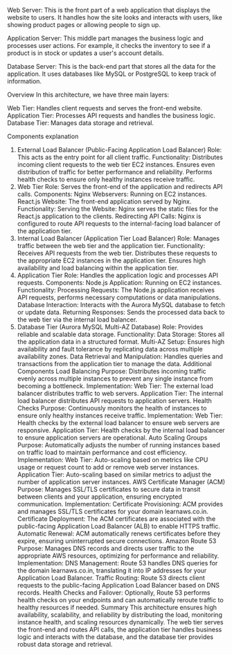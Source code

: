 Web Server: This is the front part of a web application that displays the website to users. 
It handles how the site looks and interacts with users, like showing product pages or allowing people to sign up.

Application Server: This middle part manages the business logic and processes user actions. 
For example, it checks the inventory to see if a product is in stock or updates a user's account details.

Database Server: This is the back-end part that stores all the data for the application. 
It uses databases like MySQL or PostgreSQL to keep track of information.

Overview
In this architecture, we have three main layers:

Web Tier: Handles client requests and serves the front-end website.
Application Tier: Processes API requests and handles the business logic.
Database Tier: Manages data storage and retrieval.

Components explanation
1. External Load Balancer (Public-Facing Application Load Balancer)
Role: This acts as the entry point for all client traffic.
Functionality:
Distributes incoming client requests to the web tier EC2 instances.
Ensures even distribution of traffic for better performance and reliability.
Performs health checks to ensure only healthy instances receive traffic.
2. Web Tier
Role: Serves the front-end of the application and redirects API calls.
Components:
Nginx Webservers: Running on EC2 instances.
React.js Website: The front-end application served by Nginx.
Functionality:
Serving the Website: Nginx serves the static files for the React.js application to the clients.
Redirecting API Calls: Nginx is configured to route API requests to the internal-facing load balancer of the application tier.
3. Internal Load Balancer (Application Tier Load Balancer)
Role: Manages traffic between the web tier and the application tier.
Functionality:
Receives API requests from the web tier.
Distributes these requests to the appropriate EC2 instances in the application tier.
Ensures high availability and load balancing within the application tier.
4. Application Tier
Role: Handles the application logic and processes API requests.
Components:
Node.js Application: Running on EC2 instances.
Functionality:
Processing Requests: The Node.js application receives API requests, performs necessary computations or data manipulations.
Database Interaction: Interacts with the Aurora MySQL database to fetch or update data.
Returning Responses: Sends the processed data back to the web tier via the internal load balancer.
5. Database Tier (Aurora MySQL Multi-AZ Database)
Role: Provides reliable and scalable data storage.
Functionality:
Data Storage: Stores all the application data in a structured format.
Multi-AZ Setup: Ensures high availability and fault tolerance by replicating data across multiple availability zones.
Data Retrieval and Manipulation: Handles queries and transactions from the application tier to manage the data.
Additional Components
Load Balancing
Purpose: Distributes incoming traffic evenly across multiple instances to prevent any single instance from becoming a bottleneck.
Implementation:
Web Tier: The external load balancer distributes traffic to web servers.
Application Tier: The internal load balancer distributes API requests to application servers.
Health Checks
Purpose: Continuously monitors the health of instances to ensure only healthy instances receive traffic.
Implementation:
Web Tier: Health checks by the external load balancer to ensure web servers are responsive.
Application Tier: Health checks by the internal load balancer to ensure application servers are operational.
Auto Scaling Groups
Purpose: Automatically adjusts the number of running instances based on traffic load to maintain performance and cost efficiency.
Implementation:
Web Tier: Auto-scaling based on metrics like CPU usage or request count to add or remove web server instances.
Application Tier: Auto-scaling based on similar metrics to adjust the number of application server instances.
AWS Certificate Manager (ACM)
Purpose: Manages SSL/TLS certificates to secure data in transit between clients and your application, ensuring encrypted communication.
Implementation:
Certificate Provisioning: ACM provides and manages SSL/TLS certificates for your domain learnaws.co.in.
Certificate Deployment: The ACM certificates are associated with the public-facing Application Load Balancer (ALB) to enable HTTPS traffic.
Automatic Renewal: ACM automatically renews certificates before they expire, ensuring uninterrupted secure connections.
Amazon Route 53
Purpose: Manages DNS records and directs user traffic to the appropriate AWS resources, optimizing for performance and reliability.
Implementation:
DNS Management: Route 53 handles DNS queries for the domain learnaws.co.in, translating it into IP addresses for your Application Load Balancer.
Traffic Routing: Route 53 directs client requests to the public-facing Application Load Balancer based on DNS records.
Health Checks and Failover: Optionally, Route 53 performs health checks on your endpoints and can automatically reroute traffic to healthy resources if needed.
Summary
This architecture ensures high availability, scalability, and reliability by distributing the load, monitoring instance health, and scaling resources dynamically. The web tier serves the front-end and routes API calls, the application tier handles business logic and interacts with the database, and the database tier provides robust data storage and retrieval.
